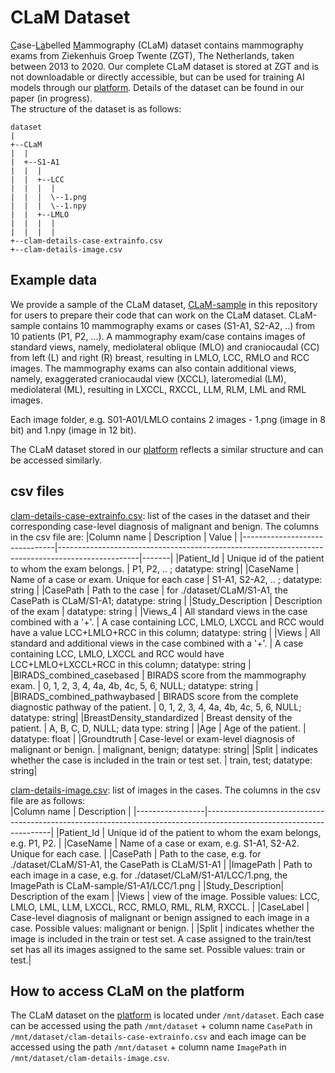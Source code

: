 # CLaM Dataset
<ins>C</ins>ase-<ins>La</ins>belled <ins>M</ins>ammography (CLaM) dataset contains mammography exams from Ziekenhuis Groep Twente (ZGT), The Netherlands, taken between 2013 to 2020. Our complete CLaM dataset is stored at ZGT and is not downloadable or directly accessible, but can be used for training AI models through our [platform](https://fe.zgt.nl). Details of the dataset can be found in our paper (in progress). <br/> 
The structure of the dataset is as follows:
```
dataset
| 
+--CLaM
|  |
|  +--S1-A1
|  |  |
|  |  +--LCC
|  |  |  |
|  |  |  \--1.png
|  |  |  \--1.npy
|  |  +--LMLO
|  |  |  |
|  |  |  |
+--clam-details-case-extrainfo.csv
+--clam-details-image.csv 
```

## Example data
We provide a sample of the CLaM dataset, [CLaM-sample](./dataset) in this repository for users to prepare their code that can work on the CLaM dataset. CLaM-sample contains 10 mammography exams or cases (S1-A1, S2-A2, ..) from 10 patients (P1, P2, ...). A mammography exam/case contains images of standard views, namely, mediolateral oblique (MLO) and craniocaudal (CC) from left (L) and right (R) breast, resulting in LMLO, LCC, RMLO and RCC images. The mammography exams can also contain additional views, namely, exaggerated craniocaudal view (XCCL), lateromedial (LM), mediolateral (ML), resulting in LXCCL, RXCCL, LLM, RLM, LML and RML images. 

Each image folder, e.g. S01-A01/LMLO contains 2 images - 1.png (image in 8 bit) and 1.npy (image in 12 bit). 

The CLaM dataset stored in our [platform](https://fe.zgt.nl) reflects a similar structure and can be accessed similarly.

## csv files
[clam-details-case-extrainfo.csv](./dataset/clam-details-case-extrainfo.csv): list of the cases in the dataset and their corresponding case-level diagnosis of malignant and benign. The columns in the csv file are: 
|Column name                    | Description                                                                                      | Value |
|-------------------------------|--------------------------------------------------------------------------------------------------|-------|
|Patient_Id                     | Unique id of the patient to whom the exam belongs.                                               | P1, P2, .. ; datatype: string|
|CaseName                       | Name of a case or exam. Unique for each case                                                     | S1-A1, S2-A2, .. ; datatype: string |
|CasePath                       | Path to the case                                                                                 | for ./dataset/CLaM/S1-A1, the CasePath is CLaM/S1-A1; datatype: string |
|Study_Description              | Description of the exam                                                                          | datatype: string |
|Views_4                        | All standard views in the case combined with a '+'.                                              | A case containing LCC, LMLO, LXCCL and RCC would have a value LCC+LMLO+RCC in this column; datatype: string | 
|Views                          | All standard and additional views in the case combined with a '+'.                               | A case containing LCC, LMLO, LXCCL and RCC would have LCC+LMLO+LXCCL+RCC in this column; datatype: string |
|BIRADS_combined_casebased      | BIRADS score from the mammography exam.                                                          | 0, 1, 2, 3, 4, 4a, 4b, 4c, 5, 6, NULL; datatype: string |
|BIRADS_combined_pathwaybased   | BIRADS score from the complete diagnostic pathway of the patient.                                | 0, 1, 2, 3, 4, 4a, 4b, 4c, 5, 6, NULL; datatype: string|
|BreastDensity_standardized     | Breast density of the patient.                                                                   | A, B, C, D, NULL; data type: string |
|Age                            | Age of the patient.                                                                              | datatype: float |
|Groundtruth                    | Case-level or exam-level diagnosis of malignant or benign.                                       | malignant, benign; datatype: string|
|Split                          | indicates whether the case is included in the train or test set.                                 | train, test; datatype: string|


[clam-details-image.csv](./dataset/clam-details-image.csv): list of images in the cases. The columns in the csv file are as follows:<br/>
|Column name      | Description                                                                                                         |
|-----------------|---------------------------------------------------------------------------------------------------------------------|
|Patient_Id       | Unique id of the patient to whom the exam belongs, e.g. P1, P2.                                                    |
|CaseName         | Name of a case or exam, e.g. S1-A1, S2-A2. Unique for each case.                                                            |
|CasePath         | Path to the case, e.g. for ./dataset/CLaM/S1-A1, the CasePath is CLaM/S1-A1                                         |
|ImagePath        | Path to each image in a case, e.g. for ./dataset/CLaM/S1-A1/LCC/1.png, the ImagePath is CLaM-sample/S1-A1/LCC/1.png |
|Study_Description| Description of the exam                                                                                             |
|Views            | view of the image. Possible values: LCC, LMLO, LML, LLM, LXCCL, RCC, RMLO, RML, RLM, RXCCL.                         |
|CaseLabel        | Case-level diagnosis of malignant or benign assigned to each image in a case. Possible values: malignant or  benign.         |
|Split            | indicates whether the image is included in the train or test set. A case assigned to the train/test set has all its images assigned to the same set. Possible values: train or test.|

## How to access CLaM on the platform
The CLaM dataset on the [platform](https://fe.zgt.nl) is located under ```/mnt/dataset```. Each case can be accessed using the path ```/mnt/dataset``` + column name ```CasePath``` in ```/mnt/dataset/clam-details-case-extrainfo.csv``` and each image can be accessed using the path ```/mnt/dataset``` + column name ```ImagePath``` in ```/mnt/dataset/clam-details-image.csv```.
